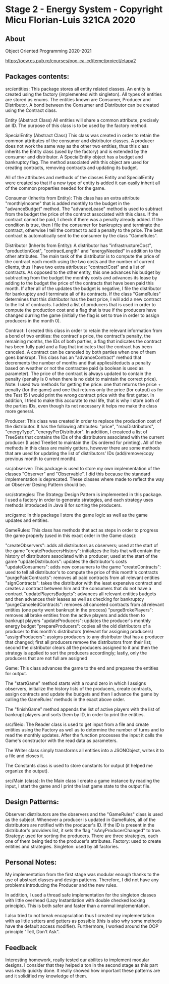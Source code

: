 # Stage 2 - Energy System - Copyright Micu Florian-Luis 321CA 2020

## About

Object Oriented Programming
2020-2021

<https://ocw.cs.pub.ro/courses/poo-ca-cd/teme/proiect/etapa2>

## Packages contents:

src/entities:
This package stores all entity related classes. An entity is created using the
factory (implemented with singleton). All types of entities are stored as
enums. The entities known are Consumer, Producer and Distributor. A bond
between the Consumer and Distributor can be created using the Contract class.

Entity (Abstract Class)
All entities will share a common attribute, precisely an ID. The purpose of 
this class is to be used by the factory method.

SpecialEntity (Abstract Class)
This class was created in order to retain the common attributes of the consumer
and distributor classes. A producer does not work the same way as the other two
entities, thus this class inherits the Entity class (used by the factory) and 
is extended by the consumer and distributor. A SpecialEntity object has a 
budget and bankruptcy flag. The method associated with this object are used for
creating contracts, removing contracts and updating its budget. 

All of the attributes and methods of the classes Entity and SpecialEntity were
created so that if a new type of entity is added it can easily inherit all of
the common properties needed for the game.

Consumer (Inherits from Entity):
This class has an extra attribute "monthlyIncome" that is added monthly to the
budget in the "advanceBudget" method. The "advanceLease" method is used to
subtract from the budget the price of the contract associated with this class.
If the contract cannot be paid, I check if there was a penalty already added.
If the condition is true, then I file the consumer for bankruptcy and terminate
the contract, otherwise I tell the contract to add a penalty to the price. The
best contract is automatically sent to the consumer by the class "GameRules".

Distributor (Inherits from Entity):
A distributor has "infrastructureCost", "productionCost", "contractLength" and
"energyNeeded" in addition to the other attributes. The main task of the 
distributor is to compute the price of the contract each month using the two
costs and the number of current clients, thus I have two extra attributes:
"contractCost" and a list of contracts. As opposed to the other entity,
this one advances his budget by subtracting from the budget the monthly costs
and advances its lease by adding to the budget the price of the contracts that
have been paid this month. If after all of the updates the budget is negative,
I file the distributor for bankruptcy and I terminate all of its contracts. 
If the class "GameRules" determines that this distributor has the best price,
I will add a new contract to the list of contracts. I added a list of producers
that is used in order to compute the production cost and a flag that is true if
the producers have changed durring the game (initially the flag is set to true
in order to assign producers in the month 0).

Contract:
I created this class in order to retain the relevant information from a bond
of two entities: the contract's price, the contract's penalty, the remaining
months, the IDs of both parties, a flag that indicates the contract has been
fully paid and a flag that indicates that the contract has been canceled. A
contract can be canceled by both parties when one of them goes bankrupt. This
class has an "advanceContract" method that decrements the number of months
and that applies/deducts a penalty based on weather or not the contractee paid
(a boolean is used as parameter). The price of the contract is always updated
to contain the penalty (penalty is 0 when there is no debt to maintain the
correct price).
Note: I used two methods for getting the price: one that returns the price +
penalty (for the game) and one that returns only the price (for output) as
for the Test 15 I would print the wrong contract price with the first getter.
In addition, I tried to make this accurate to real life, that is why I store
both of the parties IDs, even though its not necessary it helps me make the
class more general.

Producer:
This class was created in order to replace the production cost of the 
distributor. It has the following attributes: "price", "maxDistributors",
"energyType", "energyPerDistributor". In addition, I createed a list of
TreeSets that contains the IDs of the distributors associated with the 
current producer (I used TreeSet to maintain the IDs ordered for 
printing). All of the methods in this class are mainly getters, however
there are some methods that are used for updating the list of distributors'
IDs (add/remove/copy previous month to current month).  

src/observer:
This package is used to store my own implementation of the classes "Observer"
and "Observable". I did this because the standard implementation is deprecated.
These classes where made to reflect the way an Observer Desing Pattern
should be.

src/strategies:
The Strategy Design Pattern is implemented in this package. I used a factory in
order to generate strategies, and each strategy uses methods introduced in 
Java 8 for sorting the producers. 

src/game:
In this package I store the game logic as well as the game updates and
entities.

GameRules:
This class has methods that act as steps in order to progress the game
properly (used in this exact order in the Game class):

"createObservers": adds all distributors as observers; used at the start of
                    the game
"createProducersHistory": initializes the lists that will contain the history
                    of distributors associated with a producer; used at the 
                    start of the game
"updateDistributors": updates the distributor's costs
"updateConsumers": adds new consumers to the game
"createContracts": used to tell all distributor's to compute the price of this
                    month's contracts
"purgePaidContracts": removes all paid contracts from all relevant entities
"signContracts": takes the distributor with the least expensive contract and
                    creates a contract between him and the consumers that
                    do not have a contract
"updatePlayersBudgets": advances all relevant entities budgets and then 
                    advances their leases as well as checking for bankruptcy
"purgeCanceledContracts": removes all canceled contracts from all relevant 
                    entities (one party went bankrupt in the process)
"purgeBrokePlayers": removes all broke entities from the active players
                    and adds them to bankrupt players
"updateProducers": updates the producer's monthly energy budget
"prepareProducers": copies all the old distributors of a producer to this
                    month's distributors (relevant for assigning producers)
"assignProducers": assigns producers to any distributor that has a producer
                    that changed; first all producers remove the distributors
                    from their list; second the distributor clears all the
                    producers assigned to it and then the strategy is applied
                    to sort the producers accordingly; lastly, only the 
                    producers that are not full are assigned

Game:
This class advances the game to the end and prepares the entities for output.

The "startGame" method starts with a round zero in which I assigns observers,
initialize the history lists of the producers, create contracts, assign 
contracts and update the budgets and then I advance the game by calling
the GameRules' methods in the exact above order.

The "finishGame" method appends the list of active players with the list of
bankrupt players and sorts them by ID, in order to print the entities.

src/fileio:
The Reader class is used to get input from a file and create entities using
the Factory as well as to determine the number of turns and to read the
monthly updates. After the function processes the input it calls the Game's
constructor with the read data as parameters.

The Writer class simply transforms all entities into a JSONObject, writes
it to a file and closes it.

The Constants class is used to store constants for output (it helped me
organize the output).

src/Main (class):
In the Main class I create a game instance by reading the input, I start
the game and I print the last game state to the output file.

## Design Patterns:
Observer: distributors are the observers and the "GameRules" class is used as
        the subject. Whenever a producer is updated in GameRules, all of the
        distributors are notified with the producer's ID. If the ID is present
        in the distributor's providers list, it sets the flag 
        "isAnyProducerChanged" to true.
Strategy: used for sorting the producers. There are three strategies, each one
        of them being tied to the producer's attributes.
Factory: used to create entities and strategies.
Singleton: used by all factories.

## Personal Notes:
My implementation from the first stage was modular enough thanks to the use of
abstract classes and design patterns. Therefore, I did not have any problems 
introducing the Producer and the new rules.

In addition, I used a thread safe implementation for the singleton classes with
little overhead (Lazy Instantiation with double checked locking principle). 
This is both safer and faster than a normal implementation.

I also tried to not break encapsulation thus I created my implementation with
as little setters and getters as possible (this is also why some methods have
the default access modifier). Furthermore, I worked around the OOP principle
"Tell, Don't Ask".

## Feedback
Interesting homework, really tested our abilites to implement modular designs.
I consider that they helped a ton in the second stage as this part was really
quickly done. It really showed how important these patterns are and it 
solidified my knowledge of them.
